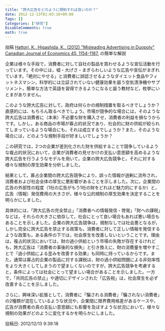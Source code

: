 ```yaml
---
title: "誇大広告をどのように規制すれば良いのか？"
date: 2012-12-13T01:03:18+09:00
Tags: []
Categories: ["研究"]
DisableComments: true
math: true
---
```


拙稿 [Hattori, K., Higashida, K., (2012) "Misleading Advertising in Duopoly" Canadian Journal of Economics 45, 1154-1187.](https://onlinelibrary.wiley.com/doi/full/10.1111/j.1540-5982.2012.01730.x) の簡単な解説

企業は様々な手段で，消費者に対して自社の製品を買わせるような宣伝活動を行っています。その中には，嘘・大げさ・まぎらわしいような広告や宣伝が<!--more-->まぎれています。「絶対にやせる」と消費者に誤認させるようなダイエット食品やフィットネスマシン，科学的には立証されていない健康効果を謳う空気清浄機やサプリメント，簡単な方法で英語を習得できるようになると謳う教材など，枚挙にいとまがありません。

このような誇大広告に対して，政府は何らかの規制措置を取るべきでしょうか？直感的には、もちろん取るべきでしょう。市場が競争的な場合には，そのような誇大広告は消費者に（本来）不必要な財を購入させ，消費者の利益を損なうからです。しかし，ある商品の市場が寡占的状況であり、社会的に財の供給が絞られてしまっているような場合にも，それは成立するでしょうか？また，そのような場合には，どのような規制手段が好ましいでしょうか？

この研究では，2つの企業が差別化された財を供給することで競争しているような複占的状況において，企業が消費者の見せかけの支払い意思額を高めるような誇大広告を行うようなモデルを用いて，企業の誇大広告競争と，それに対する様々な規制の厚生効果を分析しました。

結果として，寡占企業間の誇大広告競争により，誤った情報が過剰に流布され，消費者および社会全体の厚生に悪影響があることを示しました。次に，企業間の広告の外部性の程度（1社の広告がもう1社の財をどれほど魅力的にするか）と，広告（情報）発信費用の大きさが，様々な公的規制の厚生効果を決定することを明らかにしました。

具体的には，「誇大広告の完全禁止」「消費者への情報発信・啓発」「財への課税」などは，それらの大きさに依存して，社会にとって良い場合もあれば悪い場合もあることを示しました。企業の誇大広告競争は，規制なしでは社会悪となるが，しかし完全に誇大広告を禁止する政策も，消費者に対して正しい情報を発信するような政策も，ある条件の下では，社会厚生を改善しないということです。理由は，複占的状況においては，財の過小供給という市場の失敗が存在するけれども，誇大広告は『消費者の事後的な損失』と引き換えに，財の消費量を増やすことで『過小供給による歪みを改善する効果』も同時に持っているからです。また，通常は寡占的企業の製品に対する課税は，財の過小供給問題による非効率性をより大きくしてしまうので望ましくないのですが，誇大広告競争を考慮すると，条件によっては社会にとって望ましい場合があることを示しました。一方で，「共同広告の禁止」や適切にデザインされた「広告税」は，社会厚生を必ず改善することを示しました。

さらに，興味深い拡張として，消費者に「騙される消費者」「騙されない消費者」の2種類が混在しているような状況や，企業間に限界費用格差があるケースや，広告が消費者の真の支払い意思額にも影響を及ぼすような状況において，様々な規制の効果がどのように変化するかを明らかにしました。

投稿日: 2012/12/13 9:39:18
